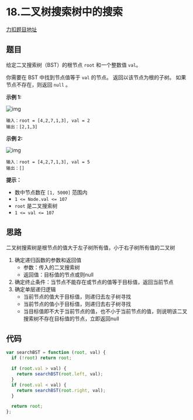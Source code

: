 # 18.二叉树搜索树中的搜索

[力扣题目地址](https://leetcode.cn/problems/search-in-a-binary-search-tree/)

## 题目

给定二叉搜索树（BST）的根节点 `root` 和一个整数值 `val`。

你需要在 BST 中找到节点值等于 `val` 的节点。 返回以该节点为根的子树。 如果节点不存在，则返回 `null` 。

 

**示例 1:**

![img](https://assets.leetcode.com/uploads/2021/01/12/tree1.jpg)

```
输入：root = [4,2,7,1,3], val = 2
输出：[2,1,3]
```

**示例 2:**

![img](https://assets.leetcode.com/uploads/2021/01/12/tree2.jpg)

```
输入：root = [4,2,7,1,3], val = 5
输出：[]
```

 

**提示：**

- 数中节点数在 `[1, 5000]` 范围内
- `1 <= Node.val <= 107`
- `root` 是二叉搜索树
- `1 <= val <= 107`

## 思路

二叉树搜索树是根节点的值大于左子树所有值，小于右子树所有值的二叉树

1. 确定递归函数的参数和返回值
   - 参数：传入的二叉搜索树
   - 返回值：目标值的节点或则null
2. 确定终止条件：当节点不能存在或节点的值等于目标值，返回当前节点
3. 确定单层递归逻辑
   - 当前节点的值大于目标值，则递归去左子树寻找
   - 当前节点的值小于目标值，则递归去右子树寻找
   - 当目标值即不大于当前节点的值，也不小于当前节点的值，则说明该二叉搜索树不存在目标值的节点，立即返回null

## 代码

~~~js
var searchBST = function (root, val) {
  if (!root) return root;

  if (root.val > val) {
    return searchBST(root.left, val);
  }
  if (root.val < val) {
    return searchBST(root.right, val);
  }

  return root;
};
~~~

